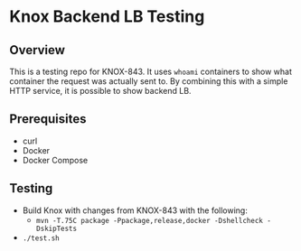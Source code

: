 # Knox Backend LB Testing

## Overview
This is a testing repo for KNOX-843. It uses `whoami` containers to show what container the request was actually sent to. By combining this with a simple HTTP service, it is possible to show backend LB.

## Prerequisites
* curl
* Docker
* Docker Compose

## Testing
* Build Knox with changes from KNOX-843 with the following:
    * `mvn -T.75C package -Ppackage,release,docker -Dshellcheck -DskipTests`
* `./test.sh`

